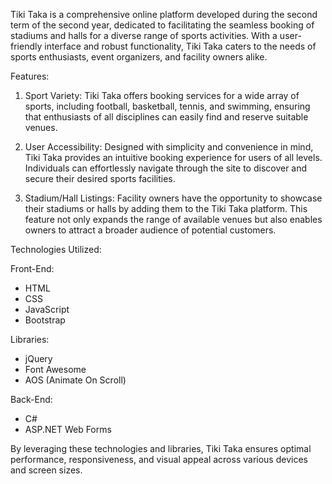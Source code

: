 Tiki Taka is a comprehensive online platform developed during the second term of the second year, dedicated to facilitating the seamless booking of stadiums and halls for a diverse range of sports activities. With a user-friendly interface and robust functionality, Tiki Taka caters to the needs of sports enthusiasts, event organizers, and facility owners alike.

Features:

1. Sport Variety: Tiki Taka offers booking services for a wide array of sports, including football, basketball, tennis, and swimming, ensuring that enthusiasts of all disciplines can easily find and reserve suitable venues.

2. User Accessibility: Designed with simplicity and convenience in mind, Tiki Taka provides an intuitive booking experience for users of all levels. Individuals can effortlessly navigate through the site to discover and secure their desired sports facilities.

3. Stadium/Hall Listings: Facility owners have the opportunity to showcase their stadiums or halls by adding them to the Tiki Taka platform. This feature not only expands the range of available venues but also enables owners to attract a broader audience of potential customers.

Technologies Utilized:

Front-End:

 + HTML
 + CSS
 + JavaScript
 + Bootstrap

Libraries:

 + jQuery
 + Font Awesome
 + AOS (Animate On Scroll)

Back-End:

 + C#
 + ASP.NET Web Forms

By leveraging these technologies and libraries, Tiki Taka ensures optimal performance, responsiveness, and visual appeal across various devices and screen sizes.
